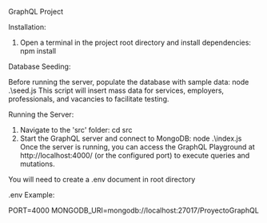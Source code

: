 GraphQL Project

Installation:

1. Open a terminal in the project root directory and install dependencies:
   npm install

Database Seeding:

Before running the server, populate the database with sample data:
node .\seed.js
This script will insert mass data for services, employers, professionals, and vacancies to facilitate testing.

Running the Server:

1. Navigate to the 'src' folder:
   cd src
2. Start the GraphQL server and connect to MongoDB:
   node .\index.js
   Once the server is running, you can access the GraphQL Playground at http://localhost:4000/ (or the configured port) to execute queries and mutations.

You will need to create a .env document in root directory

.env Example:

PORT=4000
MONGODB_URI=mongodb://localhost:27017/ProyectoGraphQL
